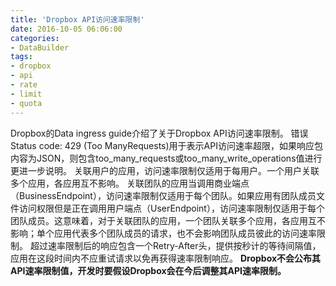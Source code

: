 ```yaml
---
title: 'Dropbox API访问速率限制'
date: 2016-10-05 06:06:00
categories: 
- DataBuilder
tags: 
- dropbox
- api
- rate
- limit
- quota
---
```

Dropbox的Data ingress guide介绍了关于Dropbox API访问速率限制。
错误Status code: 429 (Too ManyRequests)用于表示API访问速率超限，如果响应包内容为JSON，则包含too_many_requests或too_many_write_operations值进行更进一步说明。
关联用户的应用，访问速率限制仅适用于每用户。一个用户关联多个应用，各应用互不影响。
关联团队的应用当调用商业端点（BusinessEndpoint），访问速率限制仅适用于每个团队。如果应用有团队成员文件访问权限但是正在调用用户端点（UserEndpoint），访问速率限制仅适用于每个团队成员。这意味着，对于关联团队的应用，一个团队关联多个应用，各应用互不影响；单个应用代表多个团队成员的请求，也不会影响团队成员彼此的访问速率限制。
超过速率限制后的响应包含一个Retry-After头，提供按秒计的等待间隔值，应用在这段时间内不应重试请求以免再获得速率限制响应。
**Dropbox不会公布其API速率限制值，开发时要假设Dropbox会在今后调整其API速率限制。**
